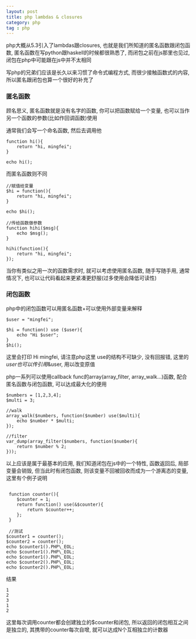 ```yaml
---
layout: post
title: php lambdas & closures
category: php
tag : php
---
```


php大概从5.3引入了lambdas跟closures, 也就是我们所知道的匿名函数跟闭包函数, 匿名函数在写python跟haskell的时候都很熟悉了, 而闭包之前在js那里也见过, 闭包在php中可能跟在js中并不太相同   

写php的兄弟们应该是长久以来习惯了命令式编程方式, 而很少接触函数式的内容, 所以匿名跟闭包也算一个很好的补充了  

### 匿名函数  
顾名思义, 匿名函数就是没有名字的函数, 你可以把函数赋给一个变量, 也可以当作另一个函数的参数(比如作回调函数)使用  

通常我们会写一个命名函数, 然后去调用他  

```
function hi(){
	return "hi, mingfei";
}

echo hi();
```
而匿名函数则不同

```
//赋值给变量
$hi = function(){
	return "hi, mingfei";
}

echo $hi();

//传给函数做参数
function hihi($msg){
	echo $msg();
}

hihi(function(){
	return "hi, mingfei";
});

```

当你有类似之用一次的函数需求时, 就可以考虑使用匿名函数, 随手写随手用, 通常情况下, 也可以让代码看起来更紧凑更舒服(过多使用会降低可读性)  

### 闭包函数  

php中的闭包函数可以用匿名函数+可以使用外部变量来解释   

```
$user = "mingfei";

$hi = function() use ($user){
	echo "Hi $user";
}
$hi();
```
这里会打印 Hi mingfei, 请注意php这里 use的结构不可缺少, 没有回报错, 这里的$user也可以传引用 \&$user, 用以改变原值  

php一系列可以使用callback func的array(array_filter, array_walk...)函数, 配合匿名函数与闭包函数, 可以达成最大化的便用    

```
$numbers = [1,2,3,4];
$multi = 3;

//walk
array_walk($numbers, function($number) use($multi){
	echo $number * $multi;
});

//filter
var_dump(array_filter($numbers, function($number){
	return $number % 2;
}));

```

以上应该是属于最基本的应用, 我们知道闭包在js中的一个特性, 函数返回后, 局部变量会销毁, 但当此时有闭包函数, 则该变量不回被回收而成为一个游离态的变量, 这里有个例子说明  

```

 function counter(){
 	$counter = 1;
 	return function() use(&$counter){
 		return $counter++;
 	};
 }
 
 //测试
$counter1 = counter();  
$counter2 = counter();  
echo $counter1().PHP\_EOL;    
echo $counter1().PHP\_EOL;    
echo $counter1().PHP\_EOL;    
echo $counter2().PHP\_EOL;    
echo $counter2().PHP\_EOL;  

```

结果  

```
1
2
3
1
2  
```

这里每次调用counter都会创建独立的$counter和闭包, 所以返回的闭包相互之间是独立的, 其携带的counter每次自增, 就可以达成N个互相独立的计数器 
 


